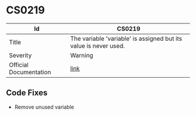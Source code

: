 # CS0219

| Id                     | CS0219                                                            |
| ---------------------- | ----------------------------------------------------------------- |
| Title                  | The variable 'variable' is assigned but its value is never used\. |
| Severity               | Warning                                                           |
| Official Documentation | [link](http://docs.microsoft.com/en-us/dotnet/csharp/misc/cs0219) |

## Code Fixes

* Remove unused variable
